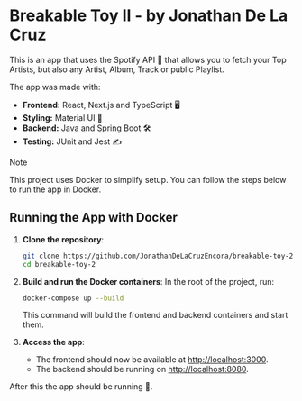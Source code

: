# Breakable Toy II - by Jonathan De La Cruz 

This is an app that uses the Spotify API 🎵 that allows you to fetch your Top Artists, but also any Artist, Album, Track or public Playlist.

The app was made with:
- **Frontend:** React, Next.js and TypeScript 🖥️
- **Styling:** Material UI 🎨
- **Backend:** Java and Spring Boot 🛠️
- **Testing:** JUnit and Jest ✍️

> [!NOTE]
> This project uses Docker to simplify setup. You can follow the steps below to run the app in Docker.

## Running the App with Docker

1. **Clone the repository**:
    ```bash
    git clone https://github.com/JonathanDeLaCruzEncora/breakable-toy-2
    cd breakable-toy-2
    ```

2. **Build and run the Docker containers**:
    In the root of the project, run:
    ```bash
    docker-compose up --build
    ```
    This command will build the frontend and backend containers and start them.

3. **Access the app**:
    - The frontend should now be available at [http://localhost:3000](http://localhost:3000).
    - The backend should be running on [http://localhost:8080](http://localhost:8080).


After this the app should be running 🙏.
